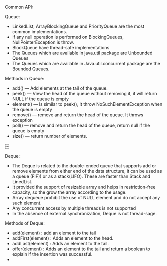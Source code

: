 Common API:

Queue:
- LinkedList, ArrayBlockingQueue and PriorityQueue are the most common 	implementations.
- If any null operation is performed on BlockingQueues, NullPointerException is throw.
- BlockQueue have thread-safe implementations
- The Queues which are available in java.util package are Unbounded Queues
- The Queues which are available in Java.util.concurrent package are the Bounded Queues. 

Methods in Queue:
* add() — Add elements at the tail of the queue. 
* peek() — View the head of the queue without removing it, it will return NULL if the queue is empty
* element() — Is similar to peek(), It throw NoSuchElementException when the queue is empty
* remove() — remove and return the head of the queue. It throws exception 
* poll() — remove and return the head of the queue, return null if the queue is empty
* size() — return number of elements.
	
￼

Deque:
- The Deque is related to the double-ended queue that supports add or remove elements from either end of the data structure, it can be used as a queue (FIF)) or as a stack(LIFO). These are faster than Stack and LinedList.
- It provided the support of resizable array and helps in restriction-free capacity, so the grow the array according to the usage.
- Array dequeue prohibit the use of NULL element and do not accept any such element.
- Any concurrent access by multiple threads is not supported
- In the absence of external synchronization, Deque is not thread-sage.

Methods of Deque:
* add(element) : add an element to the tail
* addFirst(element) : Adds an element to the head.
* addLast(element) : Adds an element to the tail.
* offer(element) : Adds an element to the tail and return a boolean to explain if the insertion was successful.
* 
